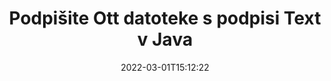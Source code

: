 ---
############################# Static ############################
layout: "auto-gen-signature"
date: 2022-03-01T15:12:22
draft: false
operation: Sign
signaturetype: Text
fileformat: Ott
productName: Java
lang: sl
productCode: java
otherformats: pdf doc docx docm dot dotm dotx odt ott rtf xls xlsx xlsm xlsb csv ods ots xltx xltm ppt pptx pps ppsx odp otp potx potm pptm ppsm png jpg bmp gif tiff svg webp wmf
breadcrumb: Put Text signature on Ott for Java

############################# Head ############################
head_title: "Ustvarite besedilne elektronske podpise v datoteko Ott z Java"
head_description: "Vstavite e-podpis Text v datoteko Ott za Java z nekaj vrsticami kode. Uporabite API za podpis dokumentov GroupDocs za podpis na desetine formatov datotek."

############################# Header ############################
title: "Podpišite Ott datoteke s podpisi Text v Java"
description: "Kako dodati podpis Text z nekaj vrsticami kode Java"
bg_image: "https://cms.admin.containerize.com/templates/aspose/App_Themes/V3/images/bg/header1.png"
bg_overlay: false
button:
    enable: true

############################# SubMenu ############################
submenu:
    enable: true

    left:
        img_alt: "GroupDocs.Signature for Java"
        image: "https://cms.admin.containerize.com/templates/groupdocs/images/product-logos/90x90-noborder/groupdocs-signature-java.png"
        product: "GroupDocs.Signature"
        platform: "Java"



############################# About ############################
about:
    enable: true
    title: "O API-ju GroupDocs.Signature for Java"
    content: |
        [GroupDocs.Signature for Java](https://products.groupdocs.com/signature/java/) je priljubljen API za e-podpisovanje digitalnih dokumentov. Na voljo so podpisi, kot so besedila, slike, digitalna potrdila, črtne kode, QR-kode, žigi ali metapodatki. Podpise lahko postavite na datoteke PDF, dokumente MS Word, delovne zvezke MS Excel, predstavitve MS PowerPoint, datoteke Adobe Photoshop in različne formate slik. Stranke lahko podpišejo svoj dokument in posodabljajo, iščejo, preverjajo, brišejo ali si predogledajo e-podpise, ki so bili na teh dokumentih. Poleg tega je na voljo veliko možnosti za prilagajanje podpisov.
    

############################# Steps ############################
steps:
    enable: true
    title_left: "Koraki za podpis Ott z Text v Java"
    content_left: |
        [GroupDocs.Signature for Java](https://products.groupdocs.com/signature/java/) omogoča hitro in enostavno podpisovanje dokumentov Ott s podpisi Text.
        
        * Ustvarite primerek razreda podpisa, ki zagotavlja datoteko Ott, ki naj bi se podpisala kot pot ali pomnilniški tok
        * Instanciirajte razred SignOptions in nastavite vse zahtevane podatke.
        * Prikličite metodo Signature.Sign(), ki posreduje izhodno datoteko Ott ali pomnilniški tok

    title_right: " Sistemske zahteve"
    content_right: |
        GroupDocs.Signature for Java so podprti na vseh glavnih platformah in operacijskih sistemih. Preden izvedete spodnjo kodo, se prepričajte, da imate v sistemu nameščene naslednje predpogoje.

        * Operacijski sistemi: Microsoft Windows, Linux, MacOS
        * Razvojna okolja: NetBeans, Intellij IDEA, Eclipse, etc.
        * Java runtime: J2SE 6.0 and above
        * Pridobite najnovejši GroupDocs.Signature for Java iz [Maven](https://repository.groupdocs.com/webapp/#/artifacts/browse/tree/General/repo/com/groupdocs/groupdocs-signature)
         
    code: |
        ```java    
                
        // Set up input Ott file
        String filePath = "input.ott";
        // Set up output file
        String outputFilePath = "output.ott";

        // Instantiate Signature for input file
        Signature signature = new Signature(filePath);

        //Provide sign options
        TextSignOptions options = new TextSignOptions("John Smith");

        // set signature position
        options.setLeft(50);
        options.setTop(200);

        // sign Ott document
        SignResult result = signature.sign(outputFilePath, options);

        ```

############################# Demos ############################
demos:
    enable: true
    title: "Podpisovanje dokumentov Ott z Text Live Demo"
    content: |
       Takoj zdaj podpišite datoteko Ott z različnimi podpisi, tako da obiščete spletno mesto [GroupDocs.Signature App](https://products.groupdocs.app/signature/family). Brezplačna spletna predstavitev čaka na vas.          

############################# More Formats ############################
more_formats:
    enable: true
    title: "Drugi podprti podpisi Text za Java"
    content: |
        "Ott lahko podpišete tudi z drugimi vrstami podpisov. Oglejte si spodnji seznam."
    format: 
       
       
back_to_top:
    enable: true
---